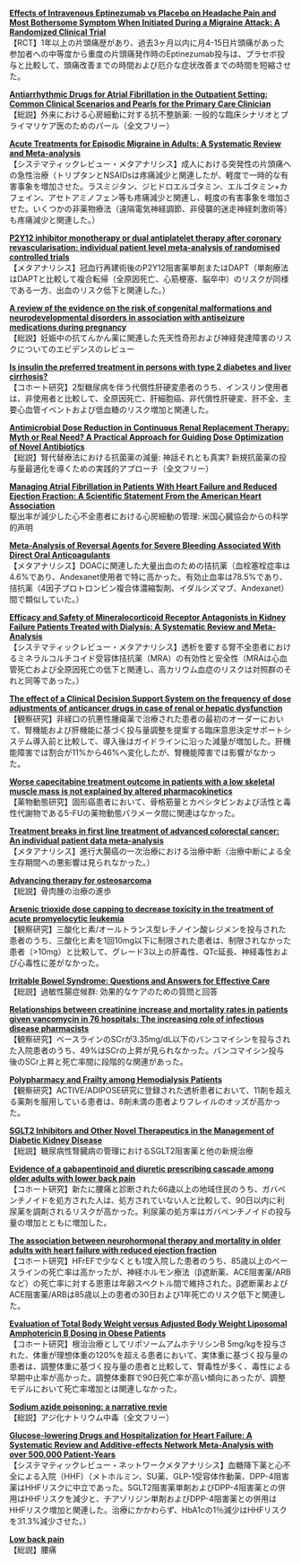 [**Effects of Intravenous Eptinezumab vs Placebo on Headache Pain and Most Bothersome Symptom When Initiated During a Migraine Attack: A Randomized Clinical Trial**](https://pubmed.ncbi.nlm.nih.gov/34128999/)  
【RCT】1年以上の片頭痛歴があり、過去3ヶ月以内に月4-15日片頭痛があった参加者への中等度から重度の片頭痛発作時のEptinezumab投与は、プラセボ投与と比較して、頭痛改善までの時間および厄介な症状改善までの時間を短縮させた。

[**Antiarrhythmic Drugs for Atrial Fibrillation in the Outpatient Setting: Common Clinical Scenarios and Pearls for the Primary Care Clinician**](https://pubmed.ncbi.nlm.nih.gov/34119307/)  
【総説】外来における心房細動に対する抗不整脈薬: 一般的な臨床シナリオとプライマリケア医のためのパール（全文フリー）

[**Acute Treatments for Episodic Migraine in Adults: A Systematic Review and Meta-analysis**](https://pubmed.ncbi.nlm.nih.gov/34128998/)  
【システマティックレビュー・メタアナリシス】成人における突発性の片頭痛への急性治療（トリプタンとNSAIDsは疼痛減少と関連したが、軽度で一時的な有害事象を増加させた。ラスミジタン、ジヒドロエルゴタミン、エルゴタミン+カフェイン、アセトアミノフェン等も疼痛減少と関連し、軽度の有害事象を増加させた。いくつかの非薬物療法（遠隔電気神経調節、非侵襲的迷走神経刺激術等）も疼痛減少と関連した。）

[**P2Y12 inhibitor monotherapy or dual antiplatelet therapy after coronary revascularisation: individual patient level meta-analysis of randomised controlled trials**](https://pubmed.ncbi.nlm.nih.gov/34135011/)  
【メタアナリシス】冠血行再建術後のP2Y12阻害薬単剤またはDAPT（単剤療法はDAPTと比較して複合転帰（全原因死亡、心筋梗塞、脳卒中）のリスクが同様である一方、出血のリスク低下と関連した。）

[**A review of the evidence on the risk of congenital malformations and neurodevelopmental disorders in association with antiseizure medications during pregnancy**](https://pubmed.ncbi.nlm.nih.gov/34128743/)  
【総説】妊娠中の抗てんかん薬に関連した先天性奇形および神経発達障害のリスクについてのエビデンスのレビュー

[**Is insulin the preferred treatment in persons with type 2 diabetes and liver cirrhosis?**](https://pubmed.ncbi.nlm.nih.gov/34118892/)  
【コホート研究】2型糖尿病を伴う代償性肝硬変患者のうち、インスリン使用者は、非使用者と比較して、全原因死亡、肝細胞癌、非代償性肝硬変、肝不全、主要心血管イベントおよび低血糖のリスク増加と関連した。

[**Antimicrobial Dose Reduction in Continuous Renal Replacement Therapy: Myth or Real Need? A Practical Approach for Guiding Dose Optimization of Novel Antibiotics**](https://pubmed.ncbi.nlm.nih.gov/34125420/)  
【総説】腎代替療法における抗菌薬の減量: 神話それとも真実? 新規抗菌薬の投与量最適化を導くための実践的アプローチ（全文フリー）

[**Managing Atrial Fibrillation in Patients With Heart Failure and Reduced Ejection Fraction: A Scientific Statement From the American Heart Association**](https://pubmed.ncbi.nlm.nih.gov/34129347/)  
駆出率が減少した心不全患者における心房細動の管理: 米国心臓協会からの科学的声明

[**Meta-Analysis of Reversal Agents for Severe Bleeding Associated With Direct Oral Anticoagulants**](https://pubmed.ncbi.nlm.nih.gov/34140101/)  
【メタアナリシス】DOACに関連した大量出血のための拮抗薬（血栓塞栓症率は4.6%であり、Andexanet使用者で特に高かった。有効止血率は78.5%であり、拮抗薬（4因子プロトロンビン複合体濃縮製剤、イダルシズマブ、Andexanet）間で類似していた。）

[**Efficacy and Safety of Mineralocorticoid Receptor Antagonists in Kidney Failure Patients Treated with Dialysis: A Systematic Review and Meta-Analysis**](https://pubmed.ncbi.nlm.nih.gov/34117083/)  
【システマティックレビュー・メタアナリシス】透析を要する腎不全患者におけるミネラルコルチコイド受容体拮抗薬（MRA）の有効性と安全性（MRAは心血管死亡および全原因死亡の低下と関連し、高カリウム血症のリスクは対照群のそれと同等であった。）

[**The effect of a Clinical Decision Support System on the frequency of dose adjustments of anticancer drugs in case of renal or hepatic dysfunction**](https://pubmed.ncbi.nlm.nih.gov/34111993/)  
【観察研究】非経口の抗悪性腫瘍薬で治療された患者の最初のオーダーにおいて、腎機能および肝機能に基づく投与量調整を提案する臨床意思決定サポートシステム導入前と比較して、導入後はガイドラインに沿った減量が増加した。肝機能障害では割合が11%から46%へ変化したが、腎機能障害では影響がなかった。

[**Worse capecitabine treatment outcome in patients with a low skeletal muscle mass is not explained by altered pharmacokinetics**](https://pubmed.ncbi.nlm.nih.gov/34121365/)  
【薬物動態研究】固形癌患者において、骨格筋量とカペシタビンおよび活性と毒性代謝物である5-FUの薬物動態パラメータ間に関連はなかった。

[**Treatment breaks in first line treatment of advanced colorectal cancer: An individual patient data meta-analysis**](https://pubmed.ncbi.nlm.nih.gov/34130171/)  
【メタアナリシス】進行大腸癌の一次治療における治療中断（治療中断による全生存期間への悪影響は見られなかった。）

[**Advancing therapy for osteosarcoma**](https://pubmed.ncbi.nlm.nih.gov/34131316/)  
【総説】骨肉腫の治療の進歩

[**Arsenic trioxide dose capping to decrease toxicity in the treatment of acute promyelocytic leukemia**](https://pubmed.ncbi.nlm.nih.gov/34134554/)  
【観察研究】三酸化ヒ素/オールトランス型レチノイン酸レジメンを投与された患者のうち、三酸化ヒ素を1回10mg以下に制限された患者は、制限されなかった患者（>10mg）と比較して、グレード3以上の肝毒性、QTc延長、神経毒性および心毒性に差がなかった。

[**Irritable Bowel Syndrome: Questions and Answers for Effective Care**](https://pubmed.ncbi.nlm.nih.gov/34128613/)  
【総説】過敏性腸症候群: 効果的なケアのための質問と回答

[**Relationships between creatinine increase and mortality rates in patients given vancomycin in 76 hospitals: The increasing role of infectious disease pharmacists**](https://pubmed.ncbi.nlm.nih.gov/34125896/)  
【観察研究】ベースラインのSCrが3.35mg/dL以下のバンコマイシンを投与された入院患者のうち、49%はSCrの上昇が見られなかった。バンコマイシン投与後のSCr上昇と死亡率間に段階的な関連があった。

[**Polypharmacy and Frailty among Hemodialysis Patients**](https://pubmed.ncbi.nlm.nih.gov/34139698/)  
【観察研究】ACTIVE/ADIPOSE研究に登録された透析患者において、11剤を超える薬剤を服用している患者は、8剤未満の患者よりフレイルのオッズが高かった。

[**SGLT2 Inhibitors and Other Novel Therapeutics in the Management of Diabetic Kidney Disease**](https://pubmed.ncbi.nlm.nih.gov/34140099/)  
【総説】糖尿病性腎臓病の管理におけるSGLT2阻害薬と他の新規治療

[**Evidence of a gabapentinoid and diuretic prescribing cascade among older adults with lower back pain**](https://pubmed.ncbi.nlm.nih.gov/34118076/)  
【コホート研究】新たに腰痛と診断された66歳以上の地域住民のうち、ガバペンチノイドを処方された人は、処方されていない人と比較して、90日以内に利尿薬を調剤されるリスクが高かった。利尿薬の処方率はガバペンチノイドの投与量の増加とともに増加した。

[**The association between neurohormonal therapy and mortality in older adults with heart failure with reduced ejection fraction**](https://pubmed.ncbi.nlm.nih.gov/34129234/)  
【コホート研究】HFrEFで少なくとも1度入院した患者のうち、85歳以上のベースラインの死亡率は高かったが、神経ホルモン療法（β遮断薬、ACE阻害薬/ARBなど）の死亡率に対する恩恵は年齢スペクトル間で維持された。β遮断薬およびACE阻害薬/ARBは85歳以上の患者の30日および1年死亡のリスク低下と関連した。

[**Evaluation of Total Body Weight versus Adjusted Body Weight Liposomal Amphotericin B Dosing in Obese Patients**](https://pubmed.ncbi.nlm.nih.gov/34125591/)  
【コホート研究】根治治療としてリポソームアムホテリシンB 5mg/kgを投与された、体重が理想体重の120%を超える患者において、実体重に基づく投与量の患者は、調整体重に基づく投与量の患者と比較して、腎毒性が多く、毒性による早期中止率が高かった。調整体重群で90日死亡率が高い傾向にあったが、調整モデルにおいて死亡率増加とは関連しなかった。

[**Sodium azide poisoning: a narrative revie**](https://pubmed.ncbi.nlm.nih.gov/34128439/)  
【総説】アジ化ナトリウム中毒（全文フリー）

[**Glucose-lowering Drugs and Hospitalization for Heart Failure: A Systematic Review and Additive-effects Network Meta-Analysis with over 500,000 Patient-Years**](https://pubmed.ncbi.nlm.nih.gov/34125217/)  
【システマティックレビュー・ネットワークメタアナリシス】血糖降下薬と心不全による入院（HHF）（メトホルミン、SU薬、GLP-1受容体作動薬、DPP-4阻害薬はHHFリスクに中立であった。SGLT2阻害薬単剤およびDPP-4阻害薬との併用はHHFリスクを減少と、チアゾリジン単剤およびDPP-4阻害薬との併用はHHFリスク増加と関連した。治療にかかわらず、HbA1cの1％減少はHHFリスクを31.3%減少させた。）

[**Low back pain**](https://pubmed.ncbi.nlm.nih.gov/34115979/)  
【総説】腰痛

